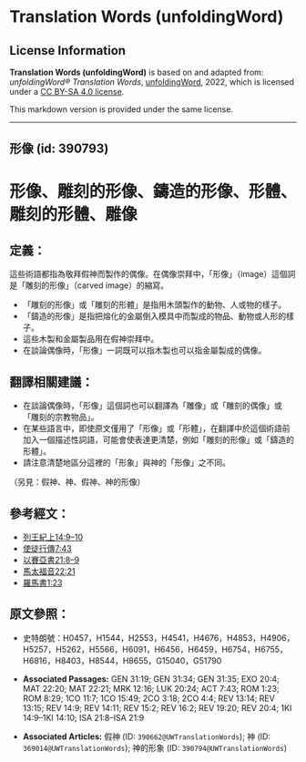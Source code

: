 # Translation Words (unfoldingWord)

## License Information

**Translation Words (unfoldingWord)** is based on and adapted from: _unfoldingWord® Translation Words_, [unfoldingWord](https://unfoldingword.org/utw), 2022, which is licensed under a [CC BY-SA 4.0 license](https://creativecommons.org/licenses/by-sa/4.0/legalcode.en).

This markdown version is provided under the same license.



--------------------------------

## 形像 (id: 390793)

形像、雕刻的形像、鑄造的形像、形體、雕刻的形體、雕像
==========================

定義：
---

這些術語都指為敬拜假神而製作的偶像。在偶像崇拜中，「形像」（image）這個詞是「雕刻的形像」（carved image）的縮寫。

* 「雕刻的形像」或「雕刻的形體」是指用木頭製作的動物、人或物的樣子。
* 「鑄造的形像」是指把熔化的金屬倒入模具中而製成的物品、動物或人形的樣子。
* 這些木製和金屬製品用在假神崇拜中。
* 在談論偶像時，「形像」一詞既可以指木製也可以指金屬製成的偶像。

翻譯相關建議：
-------

* 在談論偶像時，「形像」這個詞也可以翻譯為「雕像」或「雕刻的偶像」或「雕刻的宗教物品」。
* 在某些語言中，即使原文僅用了「形像」或「形體」，在翻譯中於這個術語前加入一個描述性詞語，可能會使表達更清楚，例如「雕刻的形像」或「鑄造的形體」。
* 請注意清楚地區分這裡的「形象」與神的「形像」之不同。

（另見：假神、神、假神、神的形像）

參考經文：
-----

* [列王紀上14:9–10](https://ref.ly/1Kgs14:9-1Kgs14:10)
* [使徒行傳7:43](https://ref.ly/Acts7:43)
* [以賽亞書21:8–9](https://ref.ly/Isa21:8-Isa21:9)
* [馬太福音22:21](https://ref.ly/Matt22:21)
* [羅馬書1:23](https://ref.ly/Rom1:23)

原文參照：
-----

* 史特朗號：H0457，H1544，H2553，H4541，H4676，H4853，H4906，H5257，H5262，H5566，H6091，H6456，H6459，H6754，H6755，H6816，H8403，H8544，H8655，G15040，G51790

* **Associated Passages:** GEN 31:19; GEN 31:34; GEN 31:35; EXO 20:4; MAT 22:20; MAT 22:21; MRK 12:16; LUK 20:24; ACT 7:43; ROM 1:23; ROM 8:29; 1CO 11:7; 1CO 15:49; 2CO 3:18; 2CO 4:4; REV 13:14; REV 13:15; REV 14:9; REV 14:11; REV 15:2; REV 16:2; REV 19:20; REV 20:4; 1KI 14:9–1KI 14:10; ISA 21:8–ISA 21:9
* **Associated Articles:** 假神 (ID: `390662@UWTranslationWords`); 神 (ID: `369014@UWTranslationWords`); 神的形象 (ID: `390794@UWTranslationWords`)


